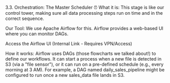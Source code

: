 3.3. Orchestration: The Master Scheduler ⏰
What it is: This stage is like our control tower, making sure all data processing steps run on time and in the correct sequence.

Our Tool: We use Apache Airflow for this. Airflow provides a web-based UI where you can monitor DAGs.

Access the Airflow UI (Internal Link - Requires VPN/Access)

How it works: Airflow uses DAGs (those flowcharts we talked about!) to define our workflows. It can start a process when a new file is detected in S3 (via a "file sensor"), or it can run on a pre-defined schedule (e.g., every morning at 3 AM). For example, a DAG named daily_sales_pipeline might be configured to run once a new sales_data file lands in S3.